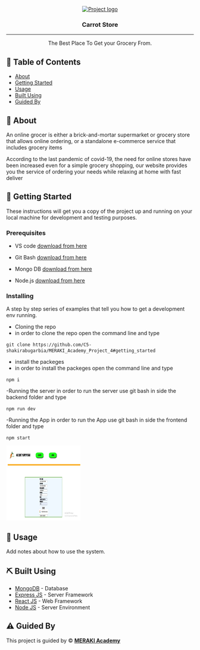 <p align="center">
  <a href="" rel="noopener">
 <img width=200px height=200px src="https://img.freepik.com/free-vector/carrot-logo_10250-2253.jpg" alt="Project logo"></a>
</p>

<h3 align="center">Carrot Store</h3>

---

<p align="center"> The Best Place To Get your Grocery From.
    <br> 
</p>

## 📝 Table of Contents

- [About](#about)
- [Getting Started](#getting_started)
- [Usage](#usage)
- [Built Using](#built_using)
- [Guided By](#guided_by)

## 🧐 About <a name = "about"></a>

An online grocer is either a brick-and-mortar supermarket or grocery store that allows online ordering, or a standalone e-commerce service that includes grocery items

According to the last pandemic of covid-19, the need for online stores have been increased even for a simple grocery shopping, our website provides you the service of ordering your needs while relaxing at home with fast deliver

## 🏁 Getting Started <a name = "getting_started"></a>

These instructions will get you a copy of the project up and running on your local machine for development and testing purposes.

### Prerequisites

- VS code <a href="https://code.visualstudio.com/download">download from here</a>

- Git Bash <a href="https://git-scm.com/">download from here</a>

- Mongo DB <a href="https://www.mongodb.com/try/download/community">download from here</a>

- Node.js <a href="https://nodejs.org/en/download/">download from here</a>

### Installing

A step by step series of examples that tell you how to get a development env running.

- Cloning the repo
- in order to clone the repo open the command line and type

```
git clone https://github.com/C5-shakirabugarbia/MERAKI_Academy_Project_4#getting_started
```

- install the packeges
- in order to install the packeges open the command line and type

```
npm i
```

-Running the server
in order to run the server use git bash in side the backend folder and type

```
npm run dev
```

-Running the App
in order to run the App use git bash in side the frontend folder and type

```
npm start
```

 <img width=200px height=200px src="./frontend/src/set/registerationPage.jpg" alt="Project logo">

## 🎈 Usage <a name="usage"></a>

Add notes about how to use the system.

## ⛏️ Built Using <a name = "built_using"></a>

- [MongoDB](https://www.mongodb.com/) - Database
- [Express JS](https://expressjs.com/) - Server Framework
- [React JS](https://https://reactjs.org/) - Web Framework
- [Node JS](https://nodejs.org/en/) - Server Environment

## ⚠️ Guided By <a name = "guided_by"></a>

This project is guided by ©️ **[MERAKI Academy](https://www.meraki-academy.org)**
